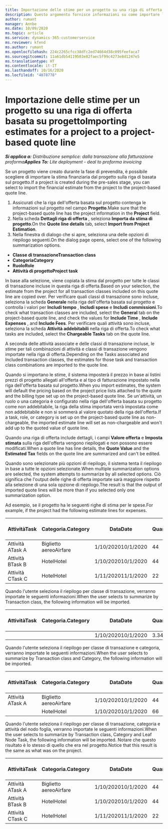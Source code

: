 ```yaml
---
title: Importazione delle stime per un progetto su una riga di offerta basata su progetto
description: Questo argomento fornisce informazioni su come importare le stime da un progetto a una riga di offerta.
author: rumant
manager: Annbe
ms.date: 10/09/2020
ms.topic: article
ms.service: dynamics-365-customerservice
ms.reviewer: kfend
ms.author: rumant
ms.openlocfilehash: 224c2265cfcc38dfc2ed74664d38c095feefaca7
ms.sourcegitcommit: 11a61db54119503e82faec5f99c4273e8d1247e5
ms.translationtype: HT
ms.contentlocale: it-IT
ms.lasthandoff: 10/16/2020
ms.locfileid: "4078778"
---
```

# <a name="importing-estimates-for-a-project-to-a-project-based-quote-line"></a><span data-ttu-id="ea202-103">Importazione delle stime per un progetto su una riga di offerta basata su progetto</span><span class="sxs-lookup"><span data-stu-id="ea202-103">Importing estimates for a project to a project-based quote line</span></span>

<span data-ttu-id="ea202-104">_**Si applica a:** Distribuzione semplice: dalla transazione alla fatturazione proforma_</span><span class="sxs-lookup"><span data-stu-id="ea202-104">_**Applies To:** Lite deployment - deal to proforma invoicing_</span></span>

<span data-ttu-id="ea202-105">Se un progetto viene creato durante la fase di prevendita, è possibile scegliere di importare la stima finanziaria dal progetto sulla riga di basata sul progetto.</span><span class="sxs-lookup"><span data-stu-id="ea202-105">If a project is created during the pre-sales stage, you can select to import the financial estimate from the project to the project-based quote line.</span></span>

1. <span data-ttu-id="ea202-106">Assicurati che la riga dell'offerta basata sul progetto contenga le informazioni sul progetto nel campo **Progetto**.</span><span class="sxs-lookup"><span data-stu-id="ea202-106">Make sure that the project-based quote line has the project information in the **Project** field.</span></span>
2. <span data-ttu-id="ea202-107">Nella scheda **Dettagli riga di offerta** , seleziona **Importa da stima di progetto**.</span><span class="sxs-lookup"><span data-stu-id="ea202-107">On the **Quote line details** tab, select **Import from Project Estimation**.</span></span>
3. <span data-ttu-id="ea202-108">Nella finestra di dialogo che si apre, seleziona una delle opzioni di riepilogo seguenti.</span><span class="sxs-lookup"><span data-stu-id="ea202-108">On the dialog page opens, select one of the following summarization options.</span></span>

  - <span data-ttu-id="ea202-109">**Classe di transazione**</span><span class="sxs-lookup"><span data-stu-id="ea202-109">**Transaction class**</span></span>
  - <span data-ttu-id="ea202-110">**Categoria**</span><span class="sxs-lookup"><span data-stu-id="ea202-110">**Category**</span></span>
  - <span data-ttu-id="ea202-111">**Ruolo**</span><span class="sxs-lookup"><span data-stu-id="ea202-111">**Role**</span></span> 
  - <span data-ttu-id="ea202-112">**Attività di progetto**</span><span class="sxs-lookup"><span data-stu-id="ea202-112">**Project task**</span></span>

<span data-ttu-id="ea202-113">In base alla selezione, viene copiata la stima dal progetto per tutte le classi di transazione incluse in questa riga di offerta.</span><span class="sxs-lookup"><span data-stu-id="ea202-113">Based on your selection, the estimate from the project for all transaction classes included on this quote line are copied over.</span></span> <span data-ttu-id="ea202-114">Per verificare quali classi di transazione sono incluse, seleziona la scheda **Generale** nella riga dell'offerta basata sul progetto e controlla i valori per **Includi tempo** , **Includi spese** e **Includi commissioni**.</span><span class="sxs-lookup"><span data-stu-id="ea202-114">To check what transaction classes are included, select the **General** tab on the project-based quote line, and check the values for **Include Time** , **Include Expenses** , and **Include Fees**.</span></span>  <span data-ttu-id="ea202-115">Per verificare quali attività sono incluse, seleziona la scheda **Attività addebitabili** nella riga di offerta.</span><span class="sxs-lookup"><span data-stu-id="ea202-115">To check what tasks are included, select the **Chargeable Tasks** tab on the quote line.</span></span>

<span data-ttu-id="ea202-116">A seconda delle attività associate e delle classi di transazione incluse, le stime per tali combinazioni di attività e classi di transazione vengono importate nella riga di offerta.</span><span class="sxs-lookup"><span data-stu-id="ea202-116">Depending on the Tasks associated and Included transaction classes, the estimates for those task and transaction class combinations are imported to the quote line.</span></span>

<span data-ttu-id="ea202-117">Quando si importano le stime, il sistema imposterà il prezzo in base ai listini prezzi di progetto allegati all'offerta e al tipo di fatturazione impostato nella riga dell'offerta basata sul progetto.</span><span class="sxs-lookup"><span data-stu-id="ea202-117">When you import estimates, the system will default the pricing based on the project price lists attached to the quote and the billing type set up on the project-based quote line.</span></span> <span data-ttu-id="ea202-118">Se un'attività, un ruolo o una categoria è configurato nella riga dell'offerta basata su progetto come non addebitabile, la riga della stima importata verrà impostata come non addebitabile e non si sommerà al valore quotato della riga dell'offerta.</span><span class="sxs-lookup"><span data-stu-id="ea202-118">If a task, role, or category is set up on the project-based quote line as non-chargeable, the imported estimate line will set as non-chargeable and won't add up to the quoted value of quote line.</span></span>

<span data-ttu-id="ea202-119">Quando una riga di offerta include dettagli, i campi **Valore offerta** e **Imposta stimata** sulla riga dell'offerta vengono riepilogati e non possono essere modificati.</span><span class="sxs-lookup"><span data-stu-id="ea202-119">When a quote line has line details, the **Quote Value** and the **Estimated Tax** fields on the quote line are summarized and can't be edited.</span></span>

<span data-ttu-id="ea202-120">Quando sono selezionate più opzioni di riepilogo, il sistema tenta il riepilogo in base a tutte le opzioni selezionate.</span><span class="sxs-lookup"><span data-stu-id="ea202-120">When multiple summarization options are selected, the system attempts to summarize by all selected options.</span></span> <span data-ttu-id="ea202-121">Ciò significa che l'output delle righe di offerta importate sarà maggiore rispetto alla selezione di una sola opzione di riepilogo.</span><span class="sxs-lookup"><span data-stu-id="ea202-121">The result is that the output of imported quote lines will be more than if you selected only one summarization option.</span></span>

<span data-ttu-id="ea202-122">Ad esempio, se il progetto ha le seguenti righe di stima per le spese.</span><span class="sxs-lookup"><span data-stu-id="ea202-122">For example, if the project had the following estimate lines for expenses.</span></span>

| <span data-ttu-id="ea202-123">Attività</span><span class="sxs-lookup"><span data-stu-id="ea202-123">Task</span></span> | <span data-ttu-id="ea202-124">Categoria.</span><span class="sxs-lookup"><span data-stu-id="ea202-124">Category</span></span> | <span data-ttu-id="ea202-125">Data</span><span class="sxs-lookup"><span data-stu-id="ea202-125">Date</span></span> | <span data-ttu-id="ea202-126">Quantità</span><span class="sxs-lookup"><span data-stu-id="ea202-126">Quantity</span></span> | <span data-ttu-id="ea202-127">Prezzo unitario</span><span class="sxs-lookup"><span data-stu-id="ea202-127">Unit price</span></span> | <span data-ttu-id="ea202-128">Importa</span><span class="sxs-lookup"><span data-stu-id="ea202-128">Amount</span></span> |
| --- | --- | --- | --- | --- | --- |
| <span data-ttu-id="ea202-129">Attività A</span><span class="sxs-lookup"><span data-stu-id="ea202-129">Task A</span></span> | <span data-ttu-id="ea202-130">Biglietto aereo</span><span class="sxs-lookup"><span data-stu-id="ea202-130">Airfare</span></span> | <span data-ttu-id="ea202-131">1/10/2020</span><span class="sxs-lookup"><span data-stu-id="ea202-131">10/1/2020</span></span> | <span data-ttu-id="ea202-132">4</span><span class="sxs-lookup"><span data-stu-id="ea202-132">4</span></span> | <span data-ttu-id="ea202-133">400</span><span class="sxs-lookup"><span data-stu-id="ea202-133">400</span></span> | <span data-ttu-id="ea202-134">1600</span><span class="sxs-lookup"><span data-stu-id="ea202-134">1600</span></span> |
| <span data-ttu-id="ea202-135">Attività B</span><span class="sxs-lookup"><span data-stu-id="ea202-135">Task B</span></span> | <span data-ttu-id="ea202-136">Hotel</span><span class="sxs-lookup"><span data-stu-id="ea202-136">Hotel</span></span> | <span data-ttu-id="ea202-137">1/10/2020</span><span class="sxs-lookup"><span data-stu-id="ea202-137">10/1/2020</span></span> | <span data-ttu-id="ea202-138">4</span><span class="sxs-lookup"><span data-stu-id="ea202-138">4</span></span> | <span data-ttu-id="ea202-139">200</span><span class="sxs-lookup"><span data-stu-id="ea202-139">200</span></span> | <span data-ttu-id="ea202-140">800</span><span class="sxs-lookup"><span data-stu-id="ea202-140">800</span></span> |
| <span data-ttu-id="ea202-141">Attività C</span><span class="sxs-lookup"><span data-stu-id="ea202-141">Task C</span></span> | <span data-ttu-id="ea202-142">Hotel</span><span class="sxs-lookup"><span data-stu-id="ea202-142">Hotel</span></span> | <span data-ttu-id="ea202-143">1/11/2020</span><span class="sxs-lookup"><span data-stu-id="ea202-143">11/1/2020</span></span> | <span data-ttu-id="ea202-144">2</span><span class="sxs-lookup"><span data-stu-id="ea202-144">2</span></span> | <span data-ttu-id="ea202-145">200</span><span class="sxs-lookup"><span data-stu-id="ea202-145">200</span></span> | <span data-ttu-id="ea202-146">400</span><span class="sxs-lookup"><span data-stu-id="ea202-146">400</span></span> |

<span data-ttu-id="ea202-147">Quando l'utente seleziona il riepilogo per classe di transazione, verranno importate le seguenti informazioni.</span><span class="sxs-lookup"><span data-stu-id="ea202-147">When the user selects to summarize by Transaction class, the following information will be imported.</span></span>

| <span data-ttu-id="ea202-148">Attività</span><span class="sxs-lookup"><span data-stu-id="ea202-148">Task</span></span> | <span data-ttu-id="ea202-149">Categoria.</span><span class="sxs-lookup"><span data-stu-id="ea202-149">Category</span></span> | <span data-ttu-id="ea202-150">Data</span><span class="sxs-lookup"><span data-stu-id="ea202-150">Date</span></span> | <span data-ttu-id="ea202-151">Quantità</span><span class="sxs-lookup"><span data-stu-id="ea202-151">Quantity</span></span> | <span data-ttu-id="ea202-152">Prezzo unitario</span><span class="sxs-lookup"><span data-stu-id="ea202-152">Unit price</span></span> | <span data-ttu-id="ea202-153">Importa</span><span class="sxs-lookup"><span data-stu-id="ea202-153">Amount</span></span> |
| --- | --- | --- | --- | --- | --- |
|||<span data-ttu-id="ea202-154">1/10/2020</span><span class="sxs-lookup"><span data-stu-id="ea202-154">10/1/2020</span></span> | <span data-ttu-id="ea202-155">3.34</span><span class="sxs-lookup"><span data-stu-id="ea202-155">3.34</span></span> | <span data-ttu-id="ea202-156">840</span><span class="sxs-lookup"><span data-stu-id="ea202-156">840</span></span> | <span data-ttu-id="ea202-157">2800</span><span class="sxs-lookup"><span data-stu-id="ea202-157">2800</span></span> |

<span data-ttu-id="ea202-158">Quando l'utente seleziona il riepilogo per classe di transazione e categoria, verranno importate le seguenti informazioni.</span><span class="sxs-lookup"><span data-stu-id="ea202-158">When the user selects to summarize by Transaction class and Category, the following information will be imported.</span></span>

| <span data-ttu-id="ea202-159">Attività</span><span class="sxs-lookup"><span data-stu-id="ea202-159">Task</span></span> | <span data-ttu-id="ea202-160">Categoria.</span><span class="sxs-lookup"><span data-stu-id="ea202-160">Category</span></span> | <span data-ttu-id="ea202-161">Data</span><span class="sxs-lookup"><span data-stu-id="ea202-161">Date</span></span> | <span data-ttu-id="ea202-162">Quantità</span><span class="sxs-lookup"><span data-stu-id="ea202-162">Quantity</span></span> | <span data-ttu-id="ea202-163">Prezzo unitario</span><span class="sxs-lookup"><span data-stu-id="ea202-163">Unit price</span></span> | <span data-ttu-id="ea202-164">Importa</span><span class="sxs-lookup"><span data-stu-id="ea202-164">Amount</span></span> |
| --- | --- | --- | --- | --- | --- |
| <span data-ttu-id="ea202-165">Attività A</span><span class="sxs-lookup"><span data-stu-id="ea202-165">Task A</span></span> | <span data-ttu-id="ea202-166">Biglietto aereo</span><span class="sxs-lookup"><span data-stu-id="ea202-166">Airfare</span></span> | <span data-ttu-id="ea202-167">1/10/2020</span><span class="sxs-lookup"><span data-stu-id="ea202-167">10/1/2020</span></span> | <span data-ttu-id="ea202-168">4</span><span class="sxs-lookup"><span data-stu-id="ea202-168">4</span></span> | <span data-ttu-id="ea202-169">400</span><span class="sxs-lookup"><span data-stu-id="ea202-169">400</span></span> | <span data-ttu-id="ea202-170">1600</span><span class="sxs-lookup"><span data-stu-id="ea202-170">1600</span></span> |
| | <span data-ttu-id="ea202-171">Hotel</span><span class="sxs-lookup"><span data-stu-id="ea202-171">Hotel</span></span> | <span data-ttu-id="ea202-172">1/10/2020</span><span class="sxs-lookup"><span data-stu-id="ea202-172">10/1/2020</span></span> | <span data-ttu-id="ea202-173">6</span><span class="sxs-lookup"><span data-stu-id="ea202-173">6</span></span> | <span data-ttu-id="ea202-174">200</span><span class="sxs-lookup"><span data-stu-id="ea202-174">200</span></span> | <span data-ttu-id="ea202-175">1200</span><span class="sxs-lookup"><span data-stu-id="ea202-175">1200</span></span> |

<span data-ttu-id="ea202-176">Quando l'utente seleziona il riepilogo per classe di transazione, categoria e attività del nodo foglia, verranno importate le seguenti informazioni.</span><span class="sxs-lookup"><span data-stu-id="ea202-176">When the user selects to summarize by Transaction class, Category and Leaf Node Task, the following information will be imported.</span></span> <span data-ttu-id="ea202-177">Notare che questo risultato è lo stesso di quello che era nel progetto.</span><span class="sxs-lookup"><span data-stu-id="ea202-177">Notice that this result is the same as what was on the project.</span></span>

| <span data-ttu-id="ea202-178">Attività</span><span class="sxs-lookup"><span data-stu-id="ea202-178">Task</span></span> | <span data-ttu-id="ea202-179">Categoria.</span><span class="sxs-lookup"><span data-stu-id="ea202-179">Category</span></span> | <span data-ttu-id="ea202-180">Data</span><span class="sxs-lookup"><span data-stu-id="ea202-180">Date</span></span> | <span data-ttu-id="ea202-181">Quantità</span><span class="sxs-lookup"><span data-stu-id="ea202-181">Quantity</span></span> | <span data-ttu-id="ea202-182">Prezzo unitario</span><span class="sxs-lookup"><span data-stu-id="ea202-182">Unit price</span></span> | <span data-ttu-id="ea202-183">Importa</span><span class="sxs-lookup"><span data-stu-id="ea202-183">Amount</span></span> |
| --- | --- | --- | --- | --- | --- |
| <span data-ttu-id="ea202-184">Attività A</span><span class="sxs-lookup"><span data-stu-id="ea202-184">Task A</span></span> | <span data-ttu-id="ea202-185">Biglietto aereo</span><span class="sxs-lookup"><span data-stu-id="ea202-185">Airfare</span></span> | <span data-ttu-id="ea202-186">1/10/2020</span><span class="sxs-lookup"><span data-stu-id="ea202-186">10/1/2020</span></span> | <span data-ttu-id="ea202-187">4</span><span class="sxs-lookup"><span data-stu-id="ea202-187">4</span></span> | <span data-ttu-id="ea202-188">400</span><span class="sxs-lookup"><span data-stu-id="ea202-188">400</span></span> | <span data-ttu-id="ea202-189">1600</span><span class="sxs-lookup"><span data-stu-id="ea202-189">1600</span></span> |
| <span data-ttu-id="ea202-190">Attività B</span><span class="sxs-lookup"><span data-stu-id="ea202-190">Task B</span></span> | <span data-ttu-id="ea202-191">Hotel</span><span class="sxs-lookup"><span data-stu-id="ea202-191">Hotel</span></span> | <span data-ttu-id="ea202-192">1/10/2020</span><span class="sxs-lookup"><span data-stu-id="ea202-192">10/1/2020</span></span> | <span data-ttu-id="ea202-193">4</span><span class="sxs-lookup"><span data-stu-id="ea202-193">4</span></span> | <span data-ttu-id="ea202-194">200</span><span class="sxs-lookup"><span data-stu-id="ea202-194">200</span></span> | <span data-ttu-id="ea202-195">800</span><span class="sxs-lookup"><span data-stu-id="ea202-195">800</span></span> |
| <span data-ttu-id="ea202-196">Attività C</span><span class="sxs-lookup"><span data-stu-id="ea202-196">Task C</span></span> | <span data-ttu-id="ea202-197">Hotel</span><span class="sxs-lookup"><span data-stu-id="ea202-197">Hotel</span></span> | <span data-ttu-id="ea202-198">1/11/2020</span><span class="sxs-lookup"><span data-stu-id="ea202-198">11/1/2020</span></span> | <span data-ttu-id="ea202-199">2</span><span class="sxs-lookup"><span data-stu-id="ea202-199">2</span></span> | <span data-ttu-id="ea202-200">200</span><span class="sxs-lookup"><span data-stu-id="ea202-200">200</span></span> | <span data-ttu-id="ea202-201">400</span><span class="sxs-lookup"><span data-stu-id="ea202-201">400</span></span> |
